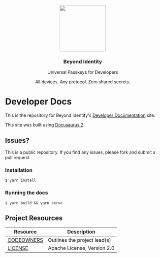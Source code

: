 <p align="center">
   <br/>
   <a href="https://developers.beyondidentity.com" target="_blank"><img src="https://user-images.githubusercontent.com/238738/178780350-489309c5-8fae-4121-a20b-562e8025c0ee.png" width="150px" ></a>
   <h3 align="center">Beyond Identity</h3>
   <p align="center">Universal Passkeys for Developers</p>
   <p align="center">
   All devices. Any protocol. Zero shared secrets. 
   </p>
</p>

# Developer Docs

This is the repository for Beyond Identity's [Developer Documentation](https://developer.beyondidentity.com/) site.  

This site was built using [Docusaurus 2](https://docusaurus.io/). 

## Issues? 
This is a public repository. If you find any issues, please fork and submit a pull request. 

### Installation

```
$ yarn install
```

### Running the docs

```
$ yarn build && yarn serve
```

## Project Resources

| Resource                                   | Description                                                                   |
| ------------------------------------------ | ----------------------------------------------------------------------------- |
| [CODEOWNERS](https://github.com/gobeyondidentity/developer-docs/blob/main/CODEOWNERS)                 | Outlines the project lead(s)                                                  |
| [LICENSE](https://github.com/gobeyondidentity/developer-docs/blob/main/LICENSE)                       | Apache License, Version 2.0                                                   |
